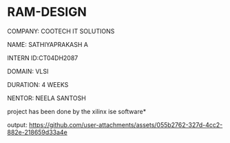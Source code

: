 # RAM-DESIGN
COMPANY: COOTECH IT SOLUTIONS

NAME: SATHIYAPRAKASH A

INTERN ID:CT04DH2087

DOMAIN: VLSI

DURATION: 4 WEEKS

NENTOR: NEELA SANTOSH

project has been done by the xilinx ise software*


output:
https://github.com/user-attachments/assets/055b2762-327d-4cc2-882e-218659d33a4e
